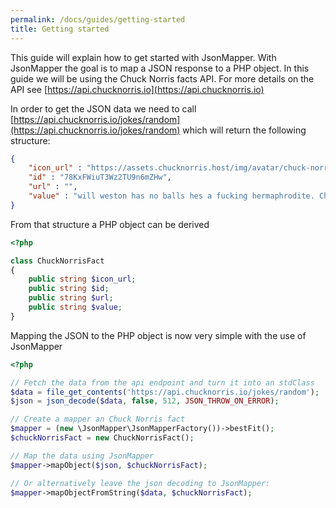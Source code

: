 ```yaml
---
permalink: /docs/guides/getting-started
title: Getting started
---
```


This guide will explain how to get started with JsonMapper. With JsonMapper the goal is to map a JSON response to a PHP object. 
In this guide we will be using the Chuck Norris facts API. For more details on the API see [https://api.chucknorris.io](https://api.chucknorris.io)

In order to get the JSON data we need to call [https://api.chucknorris.io/jokes/random](https://api.chucknorris.io/jokes/random) which will return the following
structure:
```json
{
    "icon_url" : "https://assets.chucknorris.host/img/avatar/chuck-norris.png",
    "id" : "78KxFWiuT3Wz2TU9n6mZHw",
    "url" : "",
    "value" : "will weston has no balls hes a fucking hermaphrodite. Chuck Norris hates hermaphrodites"
}
```

From that structure a PHP object can be derived
```php
<?php

class ChuckNorrisFact
{
    public string $icon_url;
    public string $id;
    public string $url;
    public string $value;
}
``` 

Mapping the JSON to the PHP object is now very simple with the use of JsonMapper
```php
<?php

// Fetch the data from the api endpoint and turn it into an stdClass
$data = file_get_contents('https://api.chucknorris.io/jokes/random');
$json = json_decode($data, false, 512, JSON_THROW_ON_ERROR);

// Create a mapper an Chuck Norris fact
$mapper = (new \JsonMapper\JsonMapperFactory())->bestFit();
$chuckNorrisFact = new ChuckNorrisFact();

// Map the data using JsonMapper
$mapper->mapObject($json, $chuckNorrisFact);

// Or alternatively leave the json decoding to JsonMapper:
$mapper->mapObjectFromString($data, $chuckNorrisFact);
```
